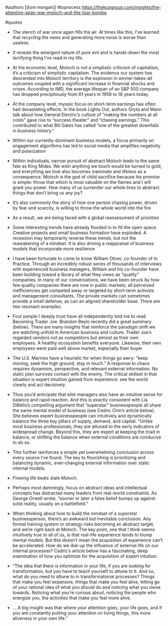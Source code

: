 #authors [[tom morgan]]
#toprocess 
https://thekcpgroup.com/insights/the-attention-span-war-moloch-and-the-tsar-bomba

#quotes 
* The stench of war once again fills the air. At times like this, I’ve learned that recycling the news and generating more noise is worse than useless.

* It reveals the emergent nature of pure evil and is hands-down the most terrifying thing I’ve read in my life.

* At the economic level, Moloch is not a simplistic criticism of capitalism, it’s a criticism of simplistic capitalism. The evidence our system has descended into Moloch territory is the explosion in winner-takes-all outcomes coupled with a significant increase in financial shocks and crises. According to IMD, the average lifespan of an S&P 500 company has dropped precipitously from 61 years in 1958 to 18 years today.

* At the company level, myopic focus on short-term earnings has often had devastating effects. In the book Lights Out, authors Gryta and Mann talk about how General Electric’s culture of “making the numbers at all costs” gave rise to “success theater” and “chasing earnings.” This contributed to what Bill Gates has called “one of the greatest downfalls in business history.”

* Within our currently-dominant business models, a focus primarily on engagement algorithms has led to social media that amplifies negativity and polarization

* Within individuals, narrow pursuit of abstract Moloch leads to the same fate as King Midas. We wish anything we touch would be turned to gold, and everything we love also becomes inanimate and lifeless as a consequence. Moloch is the god of child sacrifice because his promise is simple: throw that which is most valuable on the flames and I will grant you power. How many of us surrender our whole lives to abstract things that don’t bring us any joy?

* It’s also commonly the story of how one person chasing power, driven by fear and scarcity, is willing to throw the whole world into the fire

* As a result, we are being faced with a global reassessment of priorities

* Some interesting trends have already flooded in to fill the open space. Creative projects and small business formation have exploded. A recession may temporarily reverse these trends, but not the reawakening of a mindset. It is also driving a reappraisal of business models that incorporate more resilience

* I have been fortunate to come to know William Oliver, co-founder of In Practice. Through an incredibly robust series of thousands of interviews with experienced business managers, William and his co-founder have been building toward a library of what they views as “quality” companies. In many of our conversations, we have been struck by how few quality companies there are now in public markets; all perceived inefficiencies get competed away or targeted by short-term activists and management consultants. The private markets can sometimes provide a small defense, as can an aligned shareholder base. There are two resonant examples.

* Four people I deeply trust have all independently told me to read Becoming Trader Joe. Brandon Beylo recently did a great summary (below). There are many insights that reinforce the paradigm shift we are watching unfold in American business and culture. Trader Joe’s regarded vendors not as competitors but almost as their own employees. A healthy ecosystem benefits everyone. Likewise, their own employees were paid well above market, especially their buyer

* The U.S. Marines have a heuristic for when things go awry: “keep moving, seek the high ground, stay in touch.” A response to chaos requires dynamism, perspective, and relevant external information. No static plan survives contact with the enemy. The critical skillset in that situation is expert intuition gained from experience: see the world clearly and act decisively.

* Thus you’d anticipate that elite managers also have an intuitive sense for balance and rapid reaction. And this is exactly consistent with Lia DiBello’s compelling argument that “superstar” businesspeople all share the same mental model of business (see Cedric Chin’s article below). She believes expert businesspeople can intuitively and dynamically balance the three key pillars of supply, demand, and capital.  “Unlike most business professionals, they are attuned to the early indicators of widespread change. Beyond this, they are expert at keeping the triad in balance, or shifting the balance when external conditions are conducive to do so.

* This further reinforces a simple yet overwhelming conclusion across every source I’ve found. The key to flourishing is prioritizing and balancing dynamic, ever-changing external information over static internal models.

* Flowing life beats stale Moloch.

* Perhaps most damningly, focus on abstract ideas and intellectual concepts has distracted many leaders from real-world constraints. As George Orwell wrote, “sooner or later a false belief bumps up against solid reality, usually on a battlefield.”

* When thinking about how to build the mindset of a superstar businessperson, there’s an awkward but inevitable conclusion. Any formal training system or strategy risks becoming an abstract target, and we’re right back at Moloch. The key point, one that I think seems intuitively true to all of us, is that real-life experience tends to trump mental models. But this doesn’t mean the acquisition of experience can’t be accelerated. How do we dial-up the influence of external life on our internal processes? Cedric’s article below has a fascinating, deep examination of how you optimize for the acquisition of expert intuition.

* “The idea that there is information in your life, if you are looking for transformation, but you have to teach yourself to attune to it. And so, what do you need to attune to in transformational processes? Things that make you feel expansive, things that make you feel alive, letting go of your rational idea of what you should do and noticing what you move towards. Noticing what you’re curious about, noticing the people who energize you, the activities that make you feel more alive.

* ….A big insight was that where your attention goes, your life goes, and if you are constantly putting your attention on living things, this more aliveness in your own life.”